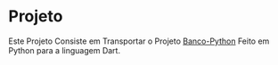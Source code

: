 # Projeto

Este Projeto Consiste em Transportar o Projeto [Banco-Python](https://github.com/mauriciobenjamin700/Banco-Python-Dio) Feito em Python para a linguagem Dart.
